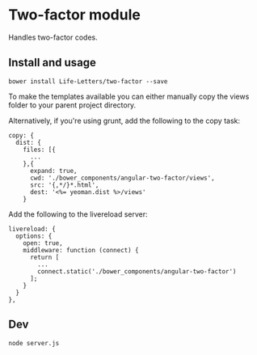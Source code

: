 # Two-factor module

Handles two-factor codes.


## Install and usage

    bower install Life-Letters/two-factor --save

To make the templates available you can either manually
copy the views folder to your parent project directory. 

Alternatively, if you're using grunt, add the following to the
copy task:

    copy: {
      dist: {
        files: [{
          ...
        },{
          expand: true,
          cwd: './bower_components/angular-two-factor/views',
          src: '{,*/}*.html',
          dest: '<%= yeoman.dist %>/views'
        }

Add the following to the livereload server:

    livereload: {
      options: {
        open: true,
        middleware: function (connect) {
          return [
            ...
            connect.static('./bower_components/angular-two-factor')
          ];
        }
      }
    },

## Dev

    node server.js
